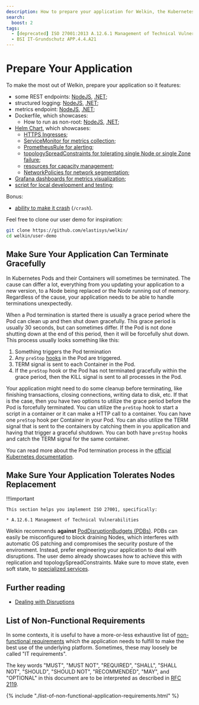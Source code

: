 ```yaml
---
description: How to prepare your application for Welkin, the Kubernetes platform for software critical to our society
search:
  boost: 2
tags:
  - [deprecated] ISO 27001:2013 A.12.6.1 Management of Technical Vulnerabilities
  - BSI IT-Grundschutz APP.4.4.A21
---
```


# Prepare Your Application

<!--user-demo-overview-start-->

To make the most out of Welkin, prepare your application so it features:

- some REST endpoints: [NodeJS](https://github.com/elastisys/welkin/blob/main/user-demo/app.js#L38-L40), [.NET](https://github.com/elastisys/welkin/blob/main/user-demo-dotnet/Program.cs#L19-L41);
- structured logging: [NodeJS](https://github.com/elastisys/welkin/blob/main/user-demo/app.js#L18-L33), [.NET](https://github.com/elastisys/welkin/blob/main/user-demo-dotnet/Program.cs#L45);
- metrics endpoint: [NodeJS](https://github.com/elastisys/welkin/blob/main/user-demo/app.js#L34), [.NET](https://github.com/elastisys/welkin/blob/main/user-demo-dotnet/Program.cs#L44);
- Dockerfile, which showcases:
    - How to run as non-root: [NodeJS](https://github.com/elastisys/welkin/blob/main/user-demo/Dockerfile#L12), [.NET](https://github.com/elastisys/welkin/blob/main/user-demo-dotnet/Dockerfile#L21);
- [Helm Chart](https://github.com/elastisys/welkin/tree/main/user-demo/deploy/welkin-user-demo), which showcases:
    - [HTTPS Ingresses](https://github.com/elastisys/welkin/blob/main/user-demo/deploy/welkin-user-demo/values.yaml#L37-L43);
    - [ServiceMonitor for metrics collection](https://github.com/elastisys/welkin/blob/main/user-demo/deploy/welkin-user-demo/templates/servicemonitor.yaml);
    - [PrometheusRule for alerting](https://github.com/elastisys/welkin/blob/main/user-demo/deploy/welkin-user-demo/templates/prometheusrule.yaml);
    - [topologySpreadConstraints for tolerating single Node or single Zone failure](https://github.com/elastisys/welkin/blob/main/user-demo/deploy/welkin-user-demo/values.yaml#L84-L96);
    - [resources for capacity management](https://github.com/elastisys/welkin/blob/main/user-demo/deploy/welkin-user-demo/values.yaml#L54-L63);
    - [NetworkPolicies for network segmentation](https://github.com/elastisys/welkin/blob/main/user-demo/deploy/welkin-user-demo/values.yaml#L98-L109);
- [Grafana dashboards for metrics visualization](https://github.com/elastisys/welkin/tree/main/user-demo/deploy/welkin-user-demo/dashboards);
- [script for local development and testing](https://github.com/elastisys/welkin/tree/main/user-demo/scripts);

Bonus:

- [ability to make it crash](https://github.com/elastisys/welkin/blob/main/user-demo/routes/crash.js) (`/crash`).

Feel free to clone our user demo for inspiration:

```bash
git clone https://github.com/elastisys/welkin/
cd welkin/user-demo
```

## Make Sure Your Application Can Terminate Gracefully

In Kubernetes Pods and their Containers will sometimes be terminated.
The cause can differ a lot, everything from you updating your application to a new version, to a Node being replaced or the Node running out of memory.
Regardless of the cause, your application needs to be able to handle terminations unexpectedly.

When a Pod termination is started there is usually a grace period where the Pod can clean up and then shut down gracefully.
This grace period is usually 30 seconds, but can sometimes differ.
If the Pod is not done shutting down at the end of this period, then it will be forcefully shut down.
This process usually looks something like this:

1. Something triggers the Pod termination
1. Any `preStop` [hooks](https://kubernetes.io/docs/concepts/containers/container-lifecycle-hooks/) in the Pod are triggered.
1. TERM signal is sent to each Container in the Pod.
1. If the `preStop` hook or the Pod has not terminated gracefully within the grace period, then the KILL signal is sent to all processes in the Pod.

Your application might need to do some cleanup before terminating, like finishing transactions, closing connections, writing data to disk, etc.
If that is the case, then you have two options to utilize the grace period before the Pod is forcefully terminated.
You can utilize the `preStop` hook to start a script in a container or it can make a HTTP call to a container.
You can have one `preStop` hook per Container in your Pod.
You can also utilize the TERM signal that is sent to the containers by catching them in you application and having that trigger a graceful shutdown.
You can both have `preStop` hooks and catch the TERM signal for the same container.

You can read more about the Pod termination process in the [official Kubernetes documentation](https://kubernetes.io/docs/concepts/workloads/pods/pod-lifecycle/#pod-termination).

## Make Sure Your Application Tolerates Nodes Replacement

!!!important

    This section helps you implement ISO 27001, specifically:

    * A.12.6.1 Management of Technical Vulnerabilities

Welkin recommends **against** [PodDisruptionBudgets (PDBs)](https://kubernetes.io/docs/tasks/run-application/configure-pdb/).
PDBs can easily be misconfigured to block draining Nodes, which interferes with automatic OS patching and compromises the security posture of the environment.
Instead, prefer engineering your application to deal with disruptions.
The user demo already showcases how to achieve this with replication and topologySpreadConstraints.
Make sure to move state, even soft state, to [specialized services](additional-services/index.md).

## Further reading

- [Dealing with Disruptions](https://kubernetes.io/docs/concepts/workloads/pods/disruptions/#dealing-with-disruptions)

<!--user-demo-overview-end-->

## List of Non-Functional Requirements

In some contexts, it is useful to have a more-or-less exhaustive list of [non-functional requirements](https://en.wikipedia.org/wiki/Non-functional_requirement) which the application needs to fulfill to make the best use of the underlying platform.
Sometimes, these may loosely be called "IT requirements".

The key words "MUST", "MUST NOT", "REQUIRED", "SHALL", "SHALL NOT", "SHOULD", "SHOULD NOT", "RECOMMENDED",  "MAY", and "OPTIONAL" in this document are to be interpreted as described in [RFC 2119](https://datatracker.ietf.org/doc/html/rfc2119).

{%
    include "./list-of-non-functional-application-requirements.html"
%}
